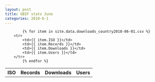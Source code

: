 ```yaml
---
layout: post
title: GBIF stats June
categories: 2018-6-1
---
```


<table>
            <tr>
                        <th>ISO</th>
                        <th>Records</th>
                        <th>Downloads</th>
                        <th>Users</th>
            </tr>
            
            {% for item in site.data.downloads_country2018-06-01.csv %}
        <tr>
            <td>{{ item.ISO }}</td>
            <td>{{ item.Records }}</td>
            <td>{{ item.Downloads }}</td>
            <td>{{ item.Users }}</td>
        </tr>
            {% endfor %}
</table>
